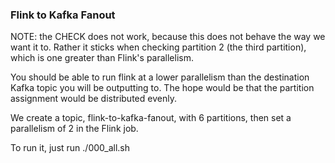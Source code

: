 ### Flink to Kafka Fanout

NOTE: the CHECK does not work, because this does not behave the way we want it
to.  Rather it sticks when checking partition 2 (the third partition), which is
one greater than Flink's parallelism.

You should be able to run flink at a lower parallelism than the destination
Kafka topic you will be outputting to.  The hope would be that the partition
assignment would be distributed evenly.

We create a topic, flink-to-kafka-fanout, with 6 partitions, then set a
parallelism of 2 in the Flink job.

To run it, just run ./000_all.sh

